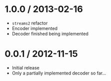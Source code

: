 1.0.0 / 2013-02-16
==================

 - `streams2` refactor
 - Encoder implemented
 - Decoder finished being implemented

0.0.1 / 2012-11-15
==================

 - Initial release
 - Only a partially implemented decoder so far...

